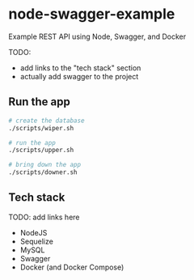 # node-swagger-example
Example REST API using Node, Swagger, and Docker

TODO: 
- add links to the "tech stack" section
- actually add swagger to the project

## Run the app
```bash
# create the database
./scripts/wiper.sh

# run the app
./scripts/upper.sh

# bring down the app
./scripts/downer.sh
```

## Tech stack
TODO: add links here
- NodeJS
- Sequelize
- MySQL
- Swagger
- Docker (and Docker Compose)
